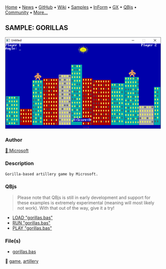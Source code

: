 [Home](https://qb64.com) • [News](../../news.md) • [GitHub](https://github.com/QB64Official/qb64) • [Wiki](https://github.com/QB64Official/qb64/wiki) • [Samples](../../samples.md) • [InForm](../../inform.md) • [GX](../../gx.md) • [QBjs](../../qbjs.md) • [Community](../../community.md) • [More...](../../more.md)

## SAMPLE: GORILLAS

![screenshot.png](img/screenshot.png)

### Author

[🐝 Microsoft](../microsoft.md) 

### Description

```text
Gorilla-based artillery game by Microsoft.
```

### QBjs

> Please note that QBjs is still in early development and support for these examples is extremely experimental (meaning will most likely not work). With that out of the way, give it a try!

* [LOAD "gorillas.bas"](https://v6p9d9t4.ssl.hwcdn.net/html/6022890/index.html?src=https://qb64.com/samples/gorillas/src/gorillas.bas)
* [RUN "gorillas.bas"](https://v6p9d9t4.ssl.hwcdn.net/html/6022890/index.html?mode=auto&src=https://qb64.com/samples/gorillas/src/gorillas.bas)
* [PLAY "gorillas.bas"](https://v6p9d9t4.ssl.hwcdn.net/html/6022890/index.html?mode=play&src=https://qb64.com/samples/gorillas/src/gorillas.bas)

### File(s)

* [gorillas.bas](src/gorillas.bas)

🔗 [game](../game.md), [artillery](../artillery.md)

